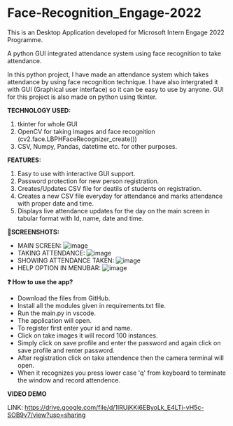 # Face-Recognition_Engage-2022
This is an Desktop Application developed for Microsoft Intern Engage 2022 Programme.

A python GUI integrated attendance system using face recognition to take attendance.


In this python project, I have made an attendance system which takes attendance by using face recognition technique. I have also intergrated it with GUI (Graphical user interface) so it can be easy to use by anyone. GUI for this project is also made on python using tkinter.

**TECHNOLOGY USED:**

1. tkinter for whole GUI
2. OpenCV for taking images and face recognition (cv2.face.LBPHFaceRecognizer_create())
3. CSV, Numpy, Pandas, datetime etc. for other purposes.

**FEATURES:**

1. Easy to use with interactive GUI support. 
2. Password protection for new person registration.
3. Creates/Updates CSV file for deatils of students on registration.
4. Creates a new CSV file everyday for attendance and marks attendance with proper date and time.
5. Displays live attendance updates for the day on the main screen in tabular format with Id, name, date and time.

**📱SCREENSHOTS:**
* MAIN SCREEN:
![image](https://user-images.githubusercontent.com/84368610/170853973-5bc2b261-c3d3-457f-8ead-b259c41f6892.png)
* TAKING ATTENDANCE:
![image](https://user-images.githubusercontent.com/84368610/170854022-0ee57253-6bd7-42f9-b6e2-dd9b51362892.png)
* SHOWING ATTENDANCE TAKEN:
![image](https://user-images.githubusercontent.com/84368610/170854054-31d8c535-319b-4091-bcb5-09c21b9836fe.png)
* HELP OPTION IN MENUBAR:
![image](https://user-images.githubusercontent.com/84368610/170854065-0532c050-8705-4cdb-8c40-54ba17e1b0a1.png)

**❓ How to use the app?**
* Download the files from GitHub.
* Install all the modules given in requirements.txt file.
* Run the main.py in vscode.
* The application will open.
* To register first enter your id and name.
* Click on take images it will record 100 instances.
* Simply click on save profile and enter the password and again click on save profile and renter password.
* After registration click on take attendence then the camera terminal will open.
* When it recognizes you press lower case 'q' from keyboard to terminate the window and record attendence.

**VIDEO DEMO**

LINK: https://drive.google.com/file/d/1lRUjKKi6EByoLk_E4LTi-vH5c-SOB9v7/view?usp=sharing
